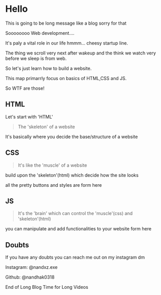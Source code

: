 # Hello
This is going to be long message like a blog sorry for that


Soooooooo Web development....


It's paly a vital role in our life hmmm... cheesy startup line.


The thing we scroll very next after wakeup and the think we watch very before we sleep is from web.


So let's just learn how to build a website.


This map primarrly focus on basics of HTML,CSS and JS.


So WTF are those!


## HTML
Let's start with 'HTML'


> The 'skeleton' of a website

It's basically where you decide the base/structure of a website

## CSS


> It's like the 'muscle' of a website


build upon the 'skeleton'(html) which decide how the site looks


all the pretty buttons and styles are form here



## JS


> It's the 'brain' which can control the 'muscle'(css) and 'skeleton'(html)


you can manipulate and add functionalities to your website form here

## Doubts
If you have any doubts you can reach me out on my instagram dm 


Instagram:
@nandxz.exe


Github:
@nandhak0318



End of Long Blog
Time for Long Videos